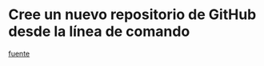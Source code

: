 # Cree un nuevo repositorio de GitHub desde la línea de comando
[fuente](https://www.techielass.com/create-a-new-github-repository-from-the-command-line/ "www.techielass.com")

